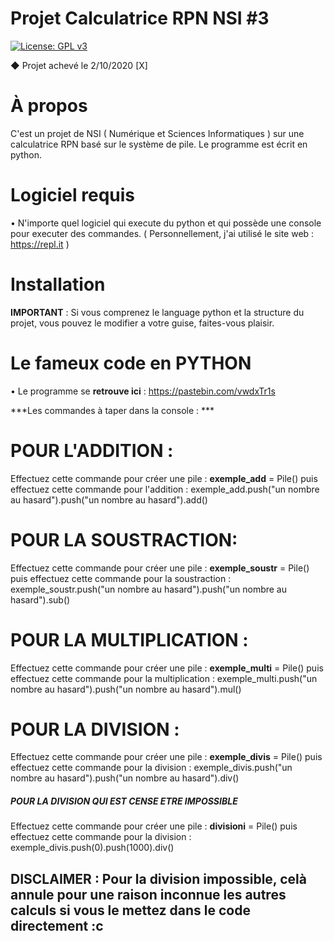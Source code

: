 # Projet Calculatrice RPN NSI #3
[![License: GPL v3](https://img.shields.io/badge/License-GPLv3-blue.svg)](https://www.gnu.org/licenses/gpl-3.0)

◆ Projet achevé le 2/10/2020 [X]

# À propos

C'est un projet de NSI ( Numérique et Sciences Informatiques ) sur une calculatrice RPN basé sur le système de pile. Le programme est écrit en python.

# Logiciel requis

• N'importe quel logiciel qui execute du python et qui possède une console pour executer des commandes. ( Personnellement, j'ai utilisé le site web : https://repl.it )

# Installation

**IMPORTANT** : Si vous comprenez le language python et la structure du projet, vous pouvez le modifier a votre guise, faites-vous plaisir.

# Le fameux code en PYTHON

• Le programme se **retrouve ici** : https://pastebin.com/vwdxTr1s

***Les commandes à taper dans la console : ***

# POUR L'ADDITION :
Effectuez cette commande pour créer une pile : **exemple_add** = Pile()
puis effectuez cette commande pour l'addition : exemple_add.push("un nombre au hasard").push("un nombre au hasard").add()
 
# POUR LA SOUSTRACTION:
Effectuez cette commande pour créer une pile : **exemple_soustr** = Pile()
puis effectuez cette commande pour la soustraction : exemple_soustr.push("un nombre au hasard").push("un nombre au hasard").sub()
 
# POUR LA MULTIPLICATION :
Effectuez cette commande pour créer une pile : **exemple_multi** = Pile()
puis effectuez cette commande pour la multiplication : exemple_multi.push("un nombre au hasard").push("un nombre au hasard").mul()
 
# POUR LA DIVISION :
Effectuez cette commande pour créer une pile : **exemple_divis** = Pile()
puis effectuez cette commande pour la division : exemple_divis.push("un nombre au hasard").push("un nombre au hasard").div()

 
##### POUR LA DIVISION QUI EST CENSE ETRE IMPOSSIBLE #####
Effectuez cette commande pour créer une pile : **divisioni** = Pile()
puis effectuez cette commande pour la division : exemple_divis.push(0).push(1000).div()
 
 
## DISCLAIMER : Pour la division impossible, celà annule pour une raison inconnue les autres calculs si vous le mettez dans le code directement :c ##
